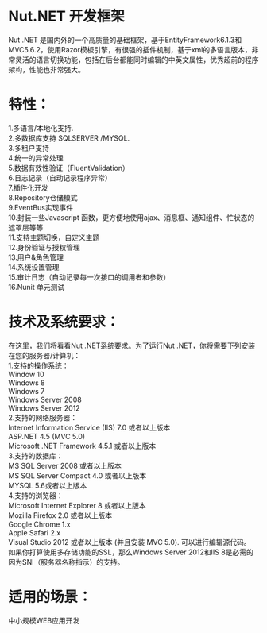 # Nut.NET 开发框架


Nut .NET 是国内外的一个高质量的基础框架，基于EntityFramework6.1.3和MVC5.6.2，使用Razor模板引擎，有很强的插件机制，基于xml的多语言版本，非常灵活的语言切换功能，包括在后台都能同时编辑的中英文属性，优秀超前的程序架构，性能也非常强大。
# 特性：

1.多语言/本地化支持.<br>
2.多数据库支持 SQLSERVER /MYSQL.<br>
3.多租户支持<br>
4.统一的异常处理<br>
5.数据有效性验证（FluentValidation）<br>
6.日志记录（自动记录程序异常）<br>
7.插件化开发<br>
8.Repository仓储模式<br>
9.EventBus实现事件<br>
10.封装一些Javascript 函数，更方便地使用ajax、消息框、通知组件、忙状态的遮罩层等等<br>
11.支持主题切换，自定义主题<br>
12.身份验证与授权管理<br>
13.用户&角色管理<br>
14.系统设置管理<br>
15.审计日志（自动记录每一次接口的调用者和参数）<br>
16.Nunit 单元测试<br>
# 技术及系统要求：
在这里，我们将看看Nut .NET系统要求。为了运行Nut .NET，你将需要下列安装在您的服务器/计算机：<br>
   1.支持的操作系统：<br>
      Window 10<br>
      Windows 8<br>
      Windows 7<br>
      Windows Server 2008<br>
      Windows Server 2012<br>
  2.支持的网络服务器：<br>
     Internet Information Service (IIS) 7.0 或者以上版本<br>
     ASP.NET 4.5 (MVC 5.0)<br>
     Microsoft .NET Framework 4.5.1 或者以上版本<br>
  3.支持的数据库：<br>
     MS SQL Server 2008 或者以上版本<br>
     MS SQL Server Compact 4.0 或者以上版本<br>
     MYSQL 5.6或者以上版本<br>
  4.支持的浏览器：<br>
     Microsoft Internet Explorer 8 或者以上版本<br>
     Mozilla Firefox 2.0 或者以上版本<br>
     Google Chrome 1.x<br>
     Apple Safari 2.x<br>
  Visual Studio 2012 或者以上版本 (并且安装 MVC 5.0). 可以进行编辑源代码。<br>
  如果你打算使用多存储功能的SSL，那么Windows Server 2012和IIS 8是必需的因为SNI（服务器名称指示）的支持。<br>

# 适用的场景：
中小规模WEB应用开发<br>
